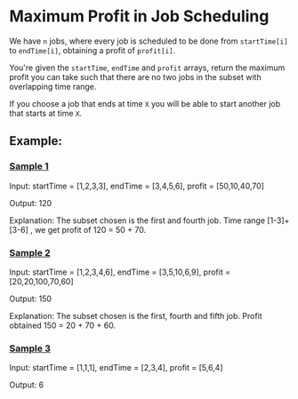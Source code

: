 # Maximum Profit in Job Scheduling

We have <code>n</code> jobs, where every job is scheduled to be done from <code>startTime[i]</code> to <code>endTime[i]</code>, obtaining a profit of <code>profit[i]</code>.

You're given the <code>startTime</code>, <code>endTime</code> and <code>profit</code> arrays, return the maximum profit you can take such that there are no two jobs in the subset with overlapping time range.

If you choose a job that ends at time <code>X</code> you will be able to start another job that starts at time <code>X</code>.


## Example:

### [Sample 1](./Sample1.PNG)
Input: startTime = [1,2,3,3], endTime = [3,4,5,6], profit = [50,10,40,70]

Output: 120

Explanation: The subset chosen is the first and fourth job. 
Time range [1-3]+[3-6] , we get profit of 120 = 50 + 70.

### [Sample 2](./Sample2.PNG)
Input: startTime = [1,2,3,4,6], endTime = [3,5,10,6,9], profit = [20,20,100,70,60]

Output: 150

Explanation: The subset chosen is the first, fourth and fifth job. 
Profit obtained 150 = 20 + 70 + 60.

### [Sample 3](./Sample3.PNG)
Input: startTime = [1,1,1], endTime = [2,3,4], profit = [5,6,4]

Output: 6